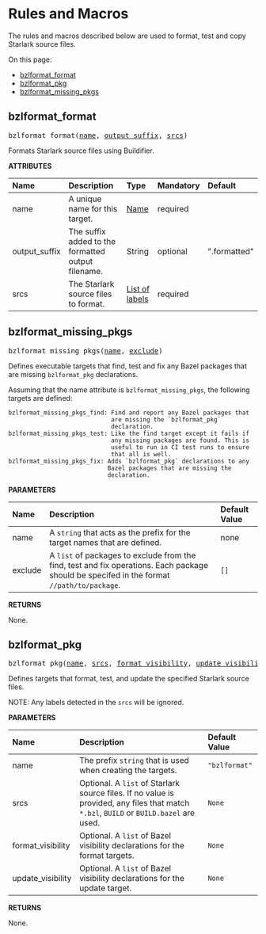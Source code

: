 <!-- Generated with Stardoc, Do Not Edit! -->
# Rules and Macros

The rules and macros described below are used to format, test and 
copy Starlark source files.

On this page:

  * [bzlformat_format](#bzlformat_format)
  * [bzlformat_pkg](#bzlformat_pkg)
  * [bzlformat_missing_pkgs](#bzlformat_missing_pkgs)


<a id="#bzlformat_format"></a>

## bzlformat_format

<pre>
bzlformat_format(<a href="#bzlformat_format-name">name</a>, <a href="#bzlformat_format-output_suffix">output_suffix</a>, <a href="#bzlformat_format-srcs">srcs</a>)
</pre>

Formats Starlark source files using Buildifier.

**ATTRIBUTES**


| Name  | Description | Type | Mandatory | Default |
| :------------- | :------------- | :------------- | :------------- | :------------- |
| <a id="bzlformat_format-name"></a>name |  A unique name for this target.   | <a href="https://bazel.build/docs/build-ref.html#name">Name</a> | required |  |
| <a id="bzlformat_format-output_suffix"></a>output_suffix |  The suffix added to the formatted output filename.   | String | optional | ".formatted" |
| <a id="bzlformat_format-srcs"></a>srcs |  The Starlark source files to format.   | <a href="https://bazel.build/docs/build-ref.html#labels">List of labels</a> | required |  |


<a id="#bzlformat_missing_pkgs"></a>

## bzlformat_missing_pkgs

<pre>
bzlformat_missing_pkgs(<a href="#bzlformat_missing_pkgs-name">name</a>, <a href="#bzlformat_missing_pkgs-exclude">exclude</a>)
</pre>

Defines executable targets that find, test and fix any Bazel packages that are missing `bzlformat_pkg` declarations.

Assuming that the name attribute is `bzlformat_missing_pkgs`, the
following targets are defined:

    bzlformat_missing_pkgs_find: Find and report any Bazel packages that
                                 are missing the `bzlformat_pkg`
                                 declaration.
    bzlformat_missing_pkgs_test: Like the find target except it fails if
                                 any missing packages are found. This is
                                 useful to run in CI test runs to ensure
                                 that all is well.
    bzlformat_missing_pkgs_fix: Adds `bzlformat_pkg` declarations to any
                                Bazel packages that are missing the
                                declaration.


**PARAMETERS**


| Name  | Description | Default Value |
| :------------- | :------------- | :------------- |
| <a id="bzlformat_missing_pkgs-name"></a>name |  A <code>string</code> that acts as the prefix for the target names that are defined.   |  none |
| <a id="bzlformat_missing_pkgs-exclude"></a>exclude |  A <code>list</code> of packages to exclude from the find, test and fix operations. Each package should be specifed in the format <code>//path/to/package</code>.   |  <code>[]</code> |

**RETURNS**

None.


<a id="#bzlformat_pkg"></a>

## bzlformat_pkg

<pre>
bzlformat_pkg(<a href="#bzlformat_pkg-name">name</a>, <a href="#bzlformat_pkg-srcs">srcs</a>, <a href="#bzlformat_pkg-format_visibility">format_visibility</a>, <a href="#bzlformat_pkg-update_visibility">update_visibility</a>)
</pre>

Defines targets that format, test, and update the specified Starlark source files.

NOTE: Any labels detected in the `srcs` will be ignored.


**PARAMETERS**


| Name  | Description | Default Value |
| :------------- | :------------- | :------------- |
| <a id="bzlformat_pkg-name"></a>name |  The prefix <code>string</code> that is used when creating the targets.   |  <code>"bzlformat"</code> |
| <a id="bzlformat_pkg-srcs"></a>srcs |  Optional. A <code>list</code> of Starlark source files. If no value is provided, any files that match <code>*.bzl</code>, <code>BUILD</code> or <code>BUILD.bazel</code> are used.   |  <code>None</code> |
| <a id="bzlformat_pkg-format_visibility"></a>format_visibility |  Optional. A <code>list</code> of Bazel visibility declarations for the format targets.   |  <code>None</code> |
| <a id="bzlformat_pkg-update_visibility"></a>update_visibility |  Optional. A <code>list</code> of Bazel visibility declarations for the update target.   |  <code>None</code> |

**RETURNS**

None.


